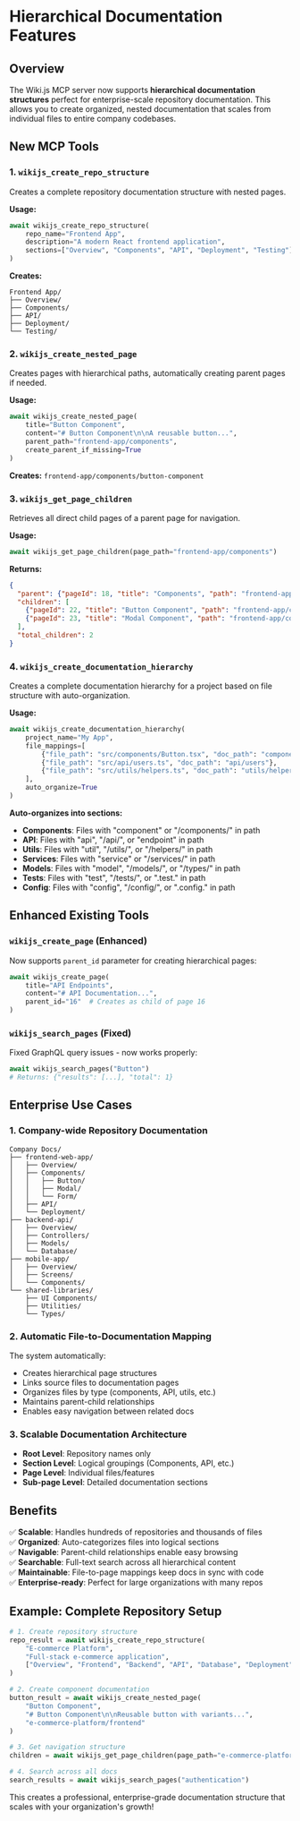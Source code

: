 # Hierarchical Documentation Features

## Overview

The Wiki.js MCP server now supports **hierarchical documentation structures** perfect for enterprise-scale repository documentation. This allows you to create organized, nested documentation that scales from individual files to entire company codebases.

## New MCP Tools

### 1. `wikijs_create_repo_structure`
Creates a complete repository documentation structure with nested pages.

**Usage:**
```python
await wikijs_create_repo_structure(
    repo_name="Frontend App",
    description="A modern React frontend application", 
    sections=["Overview", "Components", "API", "Deployment", "Testing"]
)
```

**Creates:**
```
Frontend App/
├── Overview/
├── Components/
├── API/
├── Deployment/
└── Testing/
```

### 2. `wikijs_create_nested_page`
Creates pages with hierarchical paths, automatically creating parent pages if needed.

**Usage:**
```python
await wikijs_create_nested_page(
    title="Button Component",
    content="# Button Component\n\nA reusable button...",
    parent_path="frontend-app/components",
    create_parent_if_missing=True
)
```

**Creates:** `frontend-app/components/button-component`

### 3. `wikijs_get_page_children`
Retrieves all direct child pages of a parent page for navigation.

**Usage:**
```python
await wikijs_get_page_children(page_path="frontend-app/components")
```

**Returns:**
```json
{
  "parent": {"pageId": 18, "title": "Components", "path": "frontend-app/components"},
  "children": [
    {"pageId": 22, "title": "Button Component", "path": "frontend-app/components/button-component"},
    {"pageId": 23, "title": "Modal Component", "path": "frontend-app/components/modal-component"}
  ],
  "total_children": 2
}
```

### 4. `wikijs_create_documentation_hierarchy`
Creates a complete documentation hierarchy for a project based on file structure with auto-organization.

**Usage:**
```python
await wikijs_create_documentation_hierarchy(
    project_name="My App",
    file_mappings=[
        {"file_path": "src/components/Button.tsx", "doc_path": "components/button"},
        {"file_path": "src/api/users.ts", "doc_path": "api/users"},
        {"file_path": "src/utils/helpers.ts", "doc_path": "utils/helpers"}
    ],
    auto_organize=True
)
```

**Auto-organizes into sections:**
- **Components**: Files with "component" or "/components/" in path
- **API**: Files with "api", "/api/", or "endpoint" in path  
- **Utils**: Files with "util", "/utils/", or "/helpers/" in path
- **Services**: Files with "service" or "/services/" in path
- **Models**: Files with "model", "/models/", or "/types/" in path
- **Tests**: Files with "test", "/tests/", or ".test." in path
- **Config**: Files with "config", "/config/", or ".config." in path

## Enhanced Existing Tools

### `wikijs_create_page` (Enhanced)
Now supports `parent_id` parameter for creating hierarchical pages:

```python
await wikijs_create_page(
    title="API Endpoints", 
    content="# API Documentation...",
    parent_id="16"  # Creates as child of page 16
)
```

### `wikijs_search_pages` (Fixed)
Fixed GraphQL query issues - now works properly:

```python
await wikijs_search_pages("Button")
# Returns: {"results": [...], "total": 1}
```

## Enterprise Use Cases

### 1. Company-wide Repository Documentation
```
Company Docs/
├── frontend-web-app/
│   ├── Overview/
│   ├── Components/
│   │   ├── Button/
│   │   ├── Modal/
│   │   └── Form/
│   ├── API/
│   └── Deployment/
├── backend-api/
│   ├── Overview/
│   ├── Controllers/
│   ├── Models/
│   └── Database/
├── mobile-app/
│   ├── Overview/
│   ├── Screens/
│   └── Components/
└── shared-libraries/
    ├── UI Components/
    ├── Utilities/
    └── Types/
```

### 2. Automatic File-to-Documentation Mapping
The system automatically:
- Creates hierarchical page structures
- Links source files to documentation pages
- Organizes files by type (components, API, utils, etc.)
- Maintains parent-child relationships
- Enables easy navigation between related docs

### 3. Scalable Documentation Architecture
- **Root Level**: Repository names only
- **Section Level**: Logical groupings (Components, API, etc.)
- **Page Level**: Individual files/features
- **Sub-page Level**: Detailed documentation sections

## Benefits

✅ **Scalable**: Handles hundreds of repositories and thousands of files  
✅ **Organized**: Auto-categorizes files into logical sections  
✅ **Navigable**: Parent-child relationships enable easy browsing  
✅ **Searchable**: Full-text search across all hierarchical content  
✅ **Maintainable**: File-to-page mappings keep docs in sync with code  
✅ **Enterprise-ready**: Perfect for large organizations with many repos  

## Example: Complete Repository Setup

```python
# 1. Create repository structure
repo_result = await wikijs_create_repo_structure(
    "E-commerce Platform",
    "Full-stack e-commerce application",
    ["Overview", "Frontend", "Backend", "API", "Database", "Deployment"]
)

# 2. Create component documentation
button_result = await wikijs_create_nested_page(
    "Button Component",
    "# Button Component\n\nReusable button with variants...",
    "e-commerce-platform/frontend"
)

# 3. Get navigation structure
children = await wikijs_get_page_children(page_path="e-commerce-platform/frontend")

# 4. Search across all docs
search_results = await wikijs_search_pages("authentication")
```

This creates a professional, enterprise-grade documentation structure that scales with your organization's growth! 